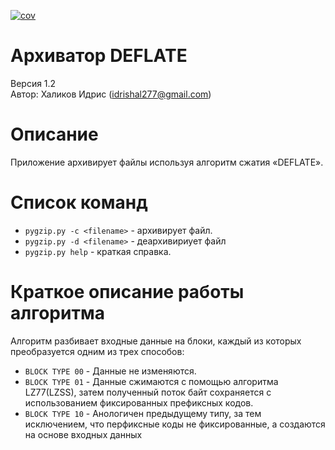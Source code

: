 [![cov](https://IdrisKhalikov.github.io/Gzip/badges/coverage.svg)](https://github.com/IdrisKhalikov/Gzip/actions)

# Архиватор DEFLATE
Версия 1.2  
Автор: Халиков Идрис (idrishal277@gmail.com)

# Описание
Приложение архивирует файлы используя алгоритм сжатия «DEFLATE».

# Список команд
- ``pygzip.py -c <filename>`` - архивирует файл.
- ``pygzip.py -d <filename>`` - деархивириует файл
- ``pygzip.py help`` - краткая справка.

# Краткое описание работы алгоритма
Алгоритм разбивает входные данные на блоки, каждый из которых преобразуется одним из трех способов:
- ``BLOCK TYPE 00`` - Данные не изменяются.
- ``BLOCK TYPE 01`` - Данные сжимаются с помощью алгоритма LZ77(LZSS), затем полученный поток байт сохраняется с использованием фиксированных префиксных кодов.
- ``BLOCK TYPE 10`` - Анологичен предыдущему типу, за тем исключением, что перфиксные коды не фиксированные, а создаются на основе входных данных


